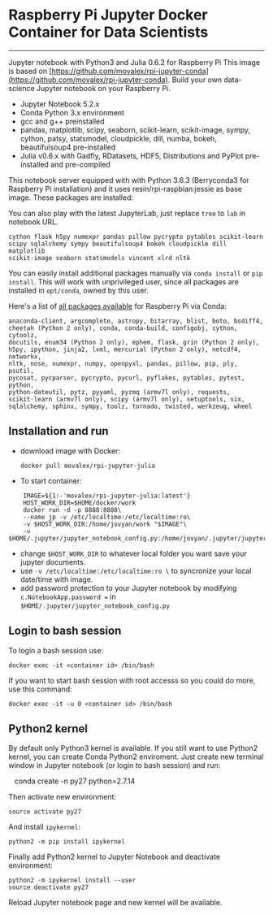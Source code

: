 # Raspberry Pi Jupyter Docker Container for Data Scientists
------
Jupyter notebook with Python3 and Julia 0.6.2 for Raspberry Pi
This image is based on [https://github.com/movalex/rpi-jupyter-conda](https://github.com/movalex/rpi-jupyter-conda).
Build your own data-science Jupyter notebook on your Raspberry Pi. 

* Jupyter Notebook 5.2.x
* Conda Python 3.x environment
* gcc and g++ preinstalled
* pandas, matplotlib, scipy, seaborn, scikit-learn, scikit-image, sympy, cython, patsy, statsmodel, cloudpickle, dill, numba, bokeh, beautifulsoup4 pre-installed
* Julia v0.6.x with Gadfly, RDatasets, HDF5, Distributions and PyPlot pre-installed and pre-compiled

This notebook server equipped with with Python 3.6.3 (Berryconda3 for Raspberry Pi installation)
and it uses resin/rpi-raspbian:jessie as base image. These packages are installed:

You can also play with the latest JupyterLab, just replace `tree` to `lab` in notebook URL.

    cython flask h5py numexpr pandas pillow pycrypto pytables scikit-learn 
    scipy sqlalchemy sympy beautifulsoup4 bokeh cloudpickle dill matplotlib
    scikit-image seaborn statsmodels vincent xlrd nltk

You can easily install additional packages manually via `conda install` or `pip install`.
This will work with unprivileged user, since all packages are installed in `opt/conda`, owned by this user.

Here's a list of [all packages available](https://www.continuum.io/content/conda-support-raspberry-pi-2-and-power8-le) for Raspberry Pi via Conda:
    
    anaconda-client, argcomplete, astropy, bitarray, blist, boto, bsdiff4,
    cheetah (Python 2 only), conda, conda-build, configobj, cython, cytoolz,
    docutils, enum34 (Python 2 only), ephem, flask, grin (Python 2 only),
    h5py, ipython, jinja2, lxml, mercurial (Python 2 only), netcdf4, networkx,
    nltk, nose, numexpr, numpy, openpyxl, pandas, pillow, pip, ply, psutil,
    pycosat, pycparser, pycrypto, pycurl, pyflakes, pytables, pytest, python,
    python-dateutil, pytz, pyyaml, pyzmq (armv7l only), requests,
    scikit-learn (armv7l only), scipy (armv7l only), setuptools, six,
    sqlalchemy, sphinx, sympy, toolz, tornado, twisted, werkzeug, wheel
    

## Installation and run

* download image with Docker:
    
    ```docker pull movalex/rpi-jupyter-julia```

* To start container:

```
    IMAGE=${1:-'movalex/rpi-jupyter-julia:latest'}
    HOST_WORK_DIR=$HOME/docker/work
    docker run -d -p 8888:8888\
    --name jp -v /etc/localtime:/etc/localtime:ro\
    -v $HOST_WORK_DIR:/home/jovyan/work "$IMAGE"\
    -v $HOME/.jupyter/jupyter_notebook_config.py:/home/jovyan/.jupyter/jupyter_notebook_config.py
```

- change `$HOST_WORK_DIR` to whatever local folder you want save your jupyter documents.
- use `-v /etc/localtime:/etc/localtime:ro \` to syncronize your local date/time with image.
- add password protection to your Jupyter notebook by modifying `c.NotebookApp.password =` in `$HOME/.jupyter/jupyter_notebook_config.py`


## Login to bash session

To login a bash session use:

    docker exec -it <container id> /bin/bash

If you want to start bash session with root accesss so you could do more, use this command:

    docker exec -it -u 0 <container id> /bin/bash

## Python2 kernel

By default only Python3 kernel is available. If you still want to use Python2 kernel, you can create Conda Python2 enviroment. Just create new terminal window in Jupyter notebook (or login to bash session) and run: 

    conda create -n py27 python=2.7.14
    
Then activate new environment: 
    
    source activate py27
    
And install `ipykernel`:

    python2 -m pip install ipykernel
    
Finally add Python2 kernel to Jupyter Notebook and deactivate environment:

    python2 -m ipykernel install --user
    source deactivate py27
    
Reload Jupyter notebook page and new kernel will be available.
